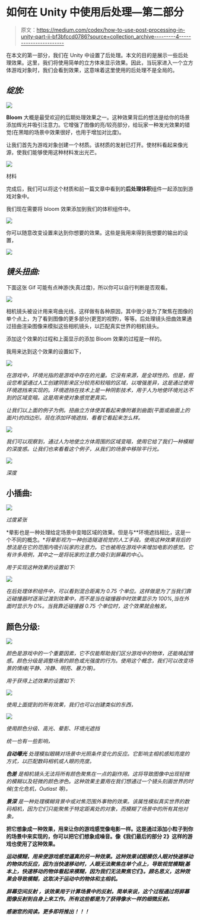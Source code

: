 # 如何在 Unity 中使用后处理—第二部分

> 原文：<https://medium.com/codex/how-to-use-post-processing-in-unity-part-ii-bf3bfccd0786?source=collection_archive---------4----------------------->

在本文的第一部分，我们在 Unity 中设置了后处理。本文的目的是展示一些后处理效果。这里，我们将使用简单的立方体来显示效果。因此，当玩家进入一个立方体游戏对象时，我们会看到效果，这意味着这里使用的后处理不是全局的。

## ***绽放:***

![](img/eb067c25758b087cc43fb27980c315b3.png)

**Bloom** 大概是最受欢迎的后期处理效果之一。这种效果背后的想法是给你的场景添加辉光并吸引注意力。它增强了图像的亮/较亮部分，给玩家一种发光效果的错觉(在黑暗的场景中效果很好，也用于增加对比度)。

让我们首先为游戏对象创建一个材质。该材质的发射已打开。使材料看起来像光源，使我们能够使用这种材料发出光芒。

![](img/39def32f5e250a3f7ce2a1fd841c54ed.png)

材料

完成后，我们可以将这个材质和前一篇文章中看到的**后处理体积**组件一起添加到游戏对象中。

我们现在需要将 bloom 效果添加到我们的体积组件中。

![](img/258fb9f624a866147b6f8f336df546b6.png)

你可以随意改变设置来达到你想要的效果。这些是我用来得到我想要的输出的设置，

![](img/4aa51bb0d96b094ca859000626111219.png)

## ***镜头扭曲:***

下面这张 Gif 可能有点神游(失真过度)，所以你可以自行判断是否观看。

![](img/1428779f0adb55b721929bd869f75cbd.png)

相机镜头被设计用来弯曲光线，这样做有各种原因，其中很少是为了聚焦在图像的单个点上，为了看到图像的更多部分(更宽的视野)，等等。后处理镜头扭曲效果通过扭曲渲染图像来模拟这些相机镜头，以匹配真实世界的相机镜头。

添加这个效果的过程和上面显示的添加 Bloom 效果的过程是一样的。

我用来达到这个效果的设置如下，

![](img/9cc11da478a9741eebf8dd855f2d3baf.png)

*在游戏中，环境光指的是游戏中存在的光量。它没有来源，是全球性的。但是，假设您希望通过人工创建阴影来区分较亮和较暗的区域，以增强差异，这是通过使用环境遮挡来实现的。环境遮挡在技术上是一种阴影技术，用于人为地使环境光达不到的区域变暗。这是用来使对象感觉更真实。*

*让我们以上面的例子为例。扭曲立方体使其看起来像附着到曲面(平面或曲面上的面片)的四边形。现在添加环境遮挡，看看它看起来怎么样。*

*![](img/07d6f43d262bb6daf5113d8cebf78668.png)*

*我们可以观察到，通过人为地使立方体周围的区域变暗，使用它给了我们一种模糊的深度感。让我们也来看看这个例子，从我们的场景中移除平行光。*

*![](img/4147b76ac2b4e549b39b3a97a083d217.png)*

*深度*

## ****小插曲:****

*![](img/a78a699606c2a6a4089986113822308c.png)*

*过度紧张*

*晕影也是一种处理给定场景中变暗区域的效果。但是与**环境遮挡相比，这是一个不同的概念。**将晕影视为一种创造隧道视觉的人工手段。使用这种效果背后的想法是在它的范围内吸引玩家的注意力。它也被用在游戏中来增加电影的感觉。它有许多用例，其中之一是将玩家的注意力吸引到屏幕的中心。*

*用于实现这种效果的设置如下:*

*![](img/90096ebfe7276e9d78332da4f71629f6.png)*

*在后处理体积组件中，可以看到混合距离为 0.75 个单位。这样做是为了当我们靠近碰撞器时逐渐过渡到效果中，而不是当在碰撞器中时效果显示为 100%,当在外面时显示为 0%。当我靠近碰撞器 0.75 个单位时，这个效果就会触发。*

## ****颜色分级:****

*![](img/5d3b1026348e592287edead5671442ff.png)*

*颜色是游戏中的一个重要因素，它不仅能帮助我们区分游戏中的物体，还能唤起情感。颜色分级是调整场景的颜色或光强度的行为。使用这个概念，我们可以改变场景的情绪(平静、冷静、明亮、暴力等)。*

*用于获得上述效果的设置如下:*

*![](img/6beaf0f6e20ab1946c24e08115e2d5dc.png)*

*使用上面提到的所有效果，我们也可以创建类似的东西，*

*![](img/d58e36d08ba1d8c0ed37731c50742dab.png)*

*使用颜色分级、高光、晕影、环境光遮挡*

*统一也有一些影响，*

****自动曝光*** 处理模拟眼睛对场景中光照条件变化的反应。它影响主相机感知亮度的方式，以匹配数码相机或人眼的亮度。*

****色差*** 是相机镜头无法将所有颜色聚焦在一点的副作用。这将导致图像中出现轻微的模糊以及轻微的颜色渗色。这种效果主要用在我们想通过一个镜头刻画世界的时候(生化危机，Outlast 等)。*

****景深*** 是一种处理模糊背景中或对焦范围外事物的效果。该属性模拟真实世界的数码相机，因为它们只能聚焦于特定距离处的对象，而模糊了场景中的所有其他对象。*

**把它想象成一种效果，用来让你的游戏感觉像电影一样。这是通过添加小粒子到你的场景中来实现的，你可以把它们想象成噪音。像《我们最后的部分 2》这样的游戏也使用了这种效果。**

***运动模糊，用来使游戏感觉逼真的另一种效果。这种效果试图模仿人眼对快速移动的物体的反应，因为当快速移动时，人眼无法聚焦在单个点上，导致视觉模糊(基本上，快速移动的物体看起来模糊，因为我们无法聚焦它们)。顾名思义，这种效果会导致模糊，这取决于运动中的物体和主相机。***

******屏幕空间反射*** ，该效果用于计算场景中的反射。简单来说，这个过程通过将屏幕图像反射到自身上来工作。所有这些都是为了获得像水一样的细微反射。***

***感谢您的阅读。更多即将推出！！！***